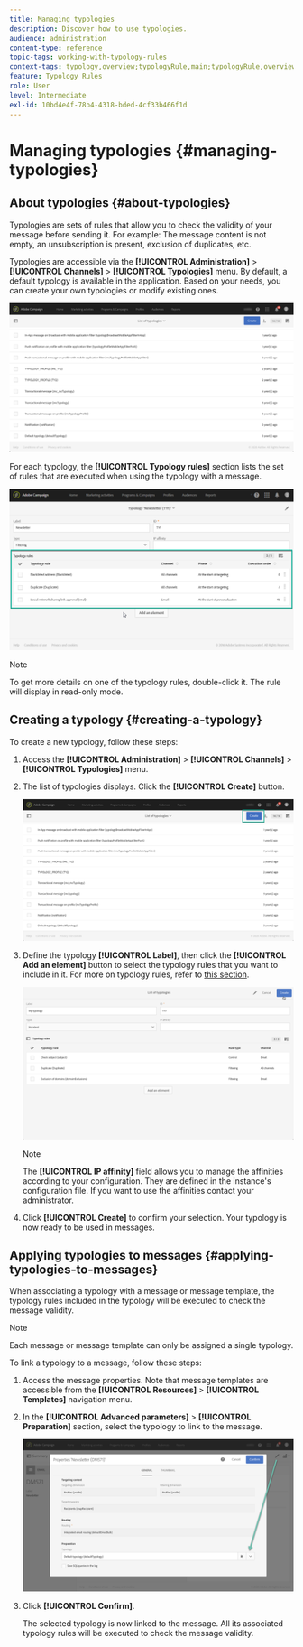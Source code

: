```yaml
---
title: Managing typologies
description: Discover how to use typologies.
audience: administration
content-type: reference
topic-tags: working-with-typology-rules
context-tags: typology,overview;typologyRule,main;typologyRule,overview
feature: Typology Rules
role: User
level: Intermediate
exl-id: 10bd4e4f-78b4-4318-bded-4cf33b466f1d
---
```

# Managing typologies {#managing-typologies}

## About typologies {#about-typologies}

Typologies are sets of rules that allow you to check the validity of your message before sending it. For example: The message content is not empty, an unsubscription is present, exclusion of duplicates, etc.

Typologies are accessible via the **[!UICONTROL Administration]** > **[!UICONTROL Channels]** > **[!UICONTROL Typologies]** menu. By default, a default typology is available in the application. Based on your needs, you can create your own typologies or modify existing ones.

![](assets/typologies-list.png)

For each typology, the **[!UICONTROL Typology rules]** section lists the set of rules that are executed when using the typology with a message.

![](assets/typology_typo-rule-list.png)

   >[!NOTE]
   >
   >To get more details on one of the typology rules, double-click it. The rule will display in read-only mode.

## Creating a typology {#creating-a-typology}

To create a new typology, follow these steps:

1. Access the **[!UICONTROL Administration]** > **[!UICONTROL Channels]** > **[!UICONTROL Typologies]** menu.

1. The list of typologies displays. Click the **[!UICONTROL Create]** button.

   ![](assets/typologies-create.png)

1. Define the typology **[!UICONTROL Label]**, then click the **[!UICONTROL Add an element]** button to select the typology rules that you want to include in it. For more on typology rules, refer to [this section](../../sending/using/managing-typology-rules.md).

   ![](assets/typology_addrules.png)

   >[!NOTE]
   >
   >The **[!UICONTROL IP affinity]** field allows you to manage the affinities according to your configuration. They are defined in the instance's configuration file. If you want to use the affinities contact your administrator.

1. Click **[!UICONTROL Create]** to confirm your selection. Your typology is now ready to be used in messages.

## Applying typologies to messages {#applying-typologies-to-messages}

When associating a typology with a message or message template, the typology rules included in the typology will be executed to check the message validity.

>[!NOTE]
>
>Each message or message template can only be assigned a single typology.

To link a typology to a message, follow these steps:

1. Access the message properties. Note that message templates are accessible from the **[!UICONTROL Resources]** > **[!UICONTROL Templates]** navigation menu.

1. In the **[!UICONTROL Advanced parameters]** > **[!UICONTROL Preparation]** section, select the typology to link to the message.

   ![](assets/typology_message.png)

1. Click **[!UICONTROL Confirm]**.

   The selected typology is now linked to the message. All its associated typology rules will be executed to check the message validity.
